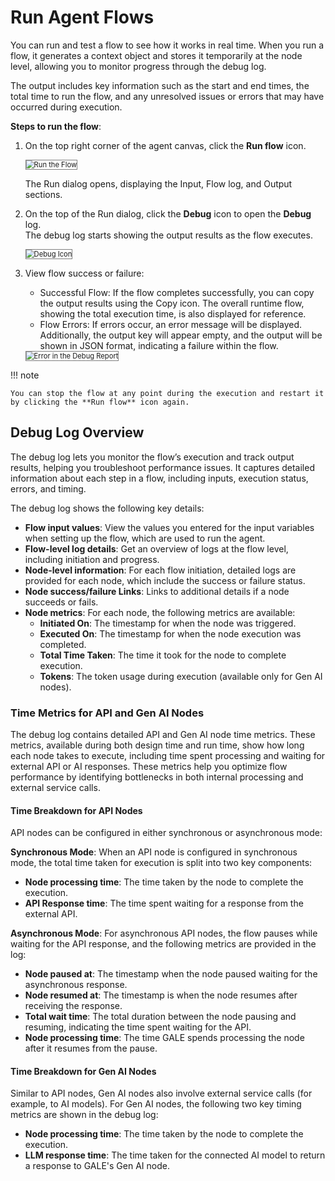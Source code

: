 # Run Agent Flows

You can run and test a flow to see how it works in real time. When you run a flow, it generates a context object and stores it temporarily at the node level, allowing you to monitor progress through the debug log.

The output includes key information such as the start and end times, the total time to run the flow, and any unresolved issues or errors that may have occurred during execution.


**Steps to run the flow**:

1. On the top right corner of the agent canvas, click the **Run flow** icon.

    <img src="../images/run-the-flow.png" alt="Run the Flow" title="Run the Flow" style="border: 1px solid gray; zoom:80%;">

    The Run dialog opens, displaying the Input, Flow log, and Output sections.

2. On the top of the Run dialog, click the **Debug** icon to open the **Debug** log.  
    The debug log starts showing the output results as the flow executes.


    <img src="../images/debug-icon.png" alt="Debug Icon" title="Debug Icon" style="border: 1px solid gray; zoom:80%;">

    
3. View flow success or failure:
    * Successful Flow: If the flow completes successfully, you can copy the output results using the Copy icon. The overall runtime flow, showing the total execution time, is also displayed for reference.
    * Flow Errors: If errors occur, an error message will be displayed. Additionally, the output key will appear empty, and the output will be shown in JSON format, indicating a failure within the flow.  

    <img src="../images/error-in-the-debug-report.png" alt="Error in the Debug Report" title="Error in the Debug Report" style="border: 1px solid gray; zoom:80%;">

!!! note

    You can stop the flow at any point during the execution and restart it by clicking the **Run flow** icon again.


## Debug Log Overview

The debug log lets you monitor the flow’s execution and track output results, helping you troubleshoot performance issues. It captures detailed information about each step in a flow, including inputs, execution status, errors, and timing.

The debug log shows the following key details:

* **Flow input values**: View the values you entered for the input variables when setting up the flow, which are used to run the agent.
* **Flow-level log details**: Get an overview of logs at the flow level, including initiation and progress.
* **Node-level information**: For each flow initiation, detailed logs are provided for each node, which include the success or failure status.
* **Node success/failure Links**: Links to additional details if a node succeeds or fails.
* **Node metrics**: For each node, the following metrics are available:
    * **Initiated On**: The timestamp for when the node was triggered.
    * **Executed On**: The timestamp for when the node execution was completed.
    * **Total Time Taken**: The time it took for the node to complete execution.
    * **Tokens**: The token usage during execution (available only for Gen AI nodes).

### Time Metrics for API and Gen AI Nodes

The debug log contains detailed API and Gen AI node time metrics. These metrics, available during both design time and run time, show how long each node takes to execute, including time spent processing and waiting for external API or AI responses. These metrics help you optimize flow performance by identifying bottlenecks in both internal processing and external service calls.

#### Time Breakdown for API Nodes

API nodes can be configured in either synchronous or asynchronous mode:

**Synchronous Mode**: When an API node is configured in synchronous mode, the total time taken for execution is split into two key components:

* **Node processing time**: The time taken by the node to complete the execution.
* **API Response time**: The time spent waiting for a response from the external API.

**Asynchronous Mode**: For asynchronous API nodes, the flow pauses while waiting for the API response, and the following metrics are provided in the log:

* **Node paused at**: The timestamp when the node paused waiting for the asynchronous response.
* **Node resumed at**: The timestamp is when the node resumes after receiving the response.
* **Total wait time**: The total duration between the node pausing and resuming, indicating the time spent waiting for the API.
* **Node processing time**: The time GALE spends processing the node after it resumes from the pause.


#### Time Breakdown for Gen AI Nodes

Similar to API nodes, Gen AI nodes also involve external service calls (for example, to AI models). For Gen AI nodes, the following two key timing metrics are shown  in the debug log:

* **Node processing time**: The time taken by the node to complete the execution.
* **LLM response time**: The time taken for the connected AI model to return a response to GALE's Gen AI node.